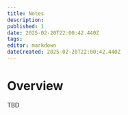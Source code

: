 ```yaml
---
title: Notes
description: 
published: 1
date: 2025-02-20T22:00:42.440Z
tags: 
editor: markdown
dateCreated: 2025-02-20T22:00:42.440Z
---
```


# Overview
TBD